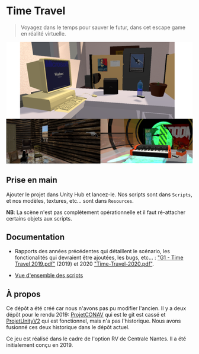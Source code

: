 # Time Travel

> Voyagez dans le temps pour sauver le futur, dans cet escape game en réalité virtuelle.

![](docs/screenshots/allthree.png)

## Prise en main

Ajouter le projet dans Unity Hub et lancez-le. Nos scripts sont dans `Scripts`, et nos modèles, textures, etc… sont dans `Resources`.

**NB**: La scène n'est pas complètement opérationnelle et il faut ré-attacher certains objets aux scripts.

## Documentation

* Rapports des années précédentes qui détaillent le scénario, les fonctionalités qui devraient être ajoutées, les bugs, etc… : ["G1 - Time Travel 2019.pdf"](https://github.com/MichelQu/TimeTravel/blob/3731b56716ae27b97d2aaadbef9642a4885d75bb/G1%20-%20Time%20Travel%202019.pdf) (2019) et 2020 ["Time-Travel-2020.pdf"](https://github.com/Aioshiro/TimeTravel/blob/master/Time-Travel-2020.pdf).

* [Vue d'ensemble des scripts](docs/overview.md)

## À propos

Ce dépôt a été créé car nous n'avons pas pu modifier l'ancien. Il y a deux dépôt pour le rendu 2019: [ProjetCONAV](https://github.com/ViviFar/ProjetCONAV) qui est le git est cassé et [ProjetUnityV2](https://github.com/ViviFar/ProjetUnityV2) qui est fonctionnel, mais n'a pas l'historique. Nous avons fusionné ces deux historique dans le dépôt actuel.

Ce jeu est réalisé dans le cadre de l'option RV de Centrale Nantes. Il a été initialement conçu en 2019.

